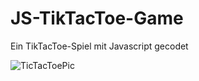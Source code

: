# JS-TikTacToe-Game
Ein TikTacToe-Spiel mit Javascript gecodet

![TicTacToePic](https://user-images.githubusercontent.com/60541600/163632177-414be351-502a-4526-86aa-108a659a7896.PNG)
